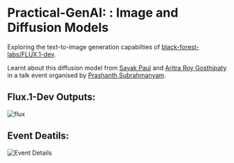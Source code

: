 # Practical-GenAI: : Image and Diffusion Models

Exploring the text-to-image generation capabilties of [black-forest-labs/FLUX.1-dev](https://huggingface.co/black-forest-labs/FLUX.1-dev).

Learnt about this diffusion model from [Sayak Paul](https://x.com/RisingSayak) and [Aritra Roy Gosthipaty](https://x.com/ariG23498) in a talk event organised by [Prashanth Subrahmanyam](https://x.com/ksprashu).

## Flux.1-Dev Outputs:

![flux](https://github.com/user-attachments/assets/b5ad6191-a41b-4234-9c94-690223af4336)

## Event Deatils:

![Event Details](https://github.com/user-attachments/assets/10b4ed32-118d-484b-ab6d-317cbc6f76b9)
